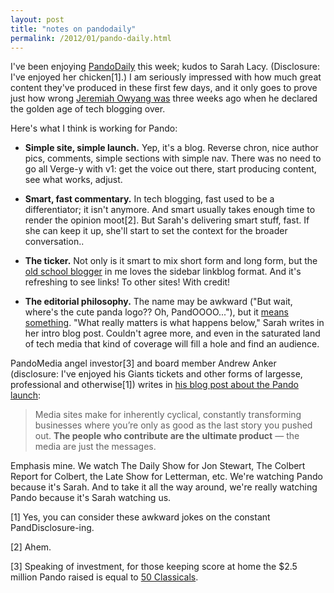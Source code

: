 ```yaml
---
layout: post
title: "notes on pandodaily"
permalink: /2012/01/pando-daily.html 
---
```


I've been enjoying [PandoDaily](http://www.pandodaily.com/) this week; kudos to Sarah Lacy. (Disclosure: I've enjoyed her chicken\[1\].) I am seriously impressed with how much great content they've produced in these first few days, and it only goes to prove just how wrong [Jeremiah Owyang was](http://www.web-strategist.com/blog/2011/12/27/end-of-an-era-the-golden-age-of-tech-blogging-is-over/) three weeks ago when he declared the golden age of tech blogging over.

Here's what I think is working for Pando:

*  **Simple site, simple launch.** Yep, it's a blog. Reverse chron, nice author pics, comments, simple sections with simple nav. There was no need to go all Verge-y with v1: get the voice out there, start producing content, see what works, adjust.
    
*  **Smart, fast commentary.** In tech blogging, fast used to be a differentiator; it isn't anymore. And smart usually takes enough time to render the opinion moot\[2\]. But Sarah's delivering smart stuff, fast. If she can keep it up, she'll start to set the context for the broader conversation..
    
* **The ticker.** Not only is it smart to mix short form and long form, but the [old school blogger](http://www.wired.com/culture/lifestyle/news/1997/10/7858) in me loves the sidebar linkblog format. And it's refreshing to see links! To other sites! With credit!
    
* **The editorial philosophy.** The name may be awkward ("But wait, where's the cute panda logo?? Oh, PandOOOO..."), but it [means something](http://pandodaily.com/2012/01/16/why-i-started-pandodaily/). "What really matters is what happens below," Sarah writes in her intro blog post. Couldn't agree more, and even in the saturated land of tech media that kind of coverage will fill a hole and find an audience.
    

PandoMedia angel investor\[3\] and board member Andrew Anker (disclosure: I've enjoyed his Giants tickets and other forms of largesse, professional and otherwise\[1\]) writes in [his blog post about the Pando launch](http://www.quid.pro/2012/01/i-just-love-me-them-trees-the-launch-of-pandodaily.html):

> Media sites make for inherently cyclical, constantly transforming businesses where you’re only as good as the last story you pushed out. **The people who contribute are the ultimate product** — the media are just the messages.

Emphasis mine. We watch The Daily Show for Jon Stewart, The Colbert Report for Colbert, the Late Show for Letterman, etc. We're watching Pando because it's Sarah. And to take it all the way around, we're really watching Pando because it's Sarah watching us.

\[1\] Yes, you can consider these awkward jokes on the constant PandDisclosure-ing.

\[2\] Ahem.

\[3\] Speaking of investment, for those keeping score at home the $2.5 million Pando raised is equal to [50 Classicals](http://www.sippey.com/2011/08/a-new-unit-of-measure-the-classical.html).
